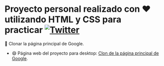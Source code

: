 # Proyecto personal realizado con ♥ utilizando HTML y CSS para practicar [![Twitter](https://img.shields.io/twitter/url?label=llina_gz&style=social&url=https%3A%2F%2Ftwitter.com%2Fllina_gz)](https://twitter.com/llina_gz)

🚀 Clonar la página principal de Google.

- 😄 Página web del proyecto para desktop: [Clon de la página principal de Google](https://llinagz.github.io/proyecto-google-clone/).

